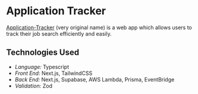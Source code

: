 # Application Tracker

[Application-Tracker](https://app-tracker-three.vercel.app/) (very original name) is a web app which allows users to track their job search efficiently and easily.

## Technologies Used
- *Language:* Typescript
- *Front End:* Next.js, TailwindCSS
- *Back End:* Next.js, Supabase, AWS Lambda, Prisma, EventBridge
- *Validation:* Zod
